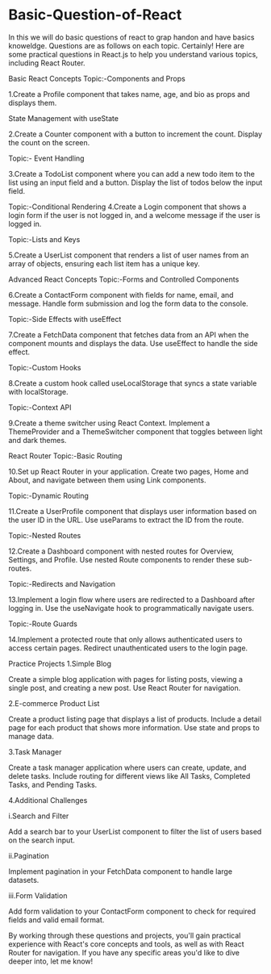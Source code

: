 # Basic-Question-of-React
In this we will do basic questions of react to grap handon and have basics knoweldge.
Questions are as follows on each topic.
Certainly! Here are some practical questions in React.js to help you understand various topics, including React Router.

Basic React Concepts
Topic:-Components and Props

1.Create a Profile component that takes name, age, and bio as props and displays them.


State Management with useState

2.Create a Counter component with a button to increment the count. Display the count on the screen.

Topic:-  Event Handling

3.Create a TodoList component where you can add a new todo item to the list using an input field and a button. Display the list of todos below the input field.


Topic:-Conditional Rendering
4.Create a Login component that shows a login form if the user is not logged in, and a welcome message if the user is logged in.


Topic:-Lists and Keys

5.Create a UserList component that renders a list of user names from an array of objects, ensuring each list item has a unique key.


Advanced React Concepts
Topic:-Forms and Controlled Components

6.Create a ContactForm component with fields for name, email, and message. Handle form submission and log the form data to the console.

Topic:-Side Effects with useEffect

7.Create a FetchData component that fetches data from an API when the component mounts and displays the data. Use useEffect to handle the side effect.

Topic:-Custom Hooks

8.Create a custom hook called useLocalStorage that syncs a state variable with localStorage.

Topic:-Context API

9.Create a theme switcher using React Context. Implement a ThemeProvider and a ThemeSwitcher component that toggles between light and dark themes.

React Router
Topic:-Basic Routing

10.Set up React Router in your application. Create two pages, Home and About, and navigate between them using Link components.

Topic:-Dynamic Routing

11.Create a UserProfile component that displays user information based on the user ID in the URL. Use useParams to extract the ID from the route.

Topic:-Nested Routes

12.Create a Dashboard component with nested routes for Overview, Settings, and Profile. Use nested Route components to render these sub-routes.

Topic:-Redirects and Navigation

13.Implement a login flow where users are redirected to a Dashboard after logging in. Use the useNavigate hook to programmatically navigate users.

Topic:-Route Guards

14.Implement a protected route that only allows authenticated users to access certain pages. Redirect unauthenticated users to the login page.


Practice Projects
1.Simple Blog

Create a simple blog application with pages for listing posts, viewing a single post, and creating a new post. Use React Router for navigation.

2.E-commerce Product List

Create a product listing page that displays a list of products. Include a detail page for each product that shows more information. Use state and props to manage data.

3.Task Manager

Create a task manager application where users can create, update, and delete tasks. Include routing for different views like All Tasks, Completed Tasks, and Pending Tasks.

4.Additional Challenges

i.Search and Filter

Add a search bar to your UserList component to filter the list of users based on the search input.

ii.Pagination

Implement pagination in your FetchData component to handle large datasets.

iii.Form Validation

Add form validation to your ContactForm component to check for required fields and valid email format.

By working through these questions and projects, you'll gain practical experience with React's core concepts and tools, as well as with React Router for navigation. If you have any specific areas you'd like to dive deeper into, let me know!
